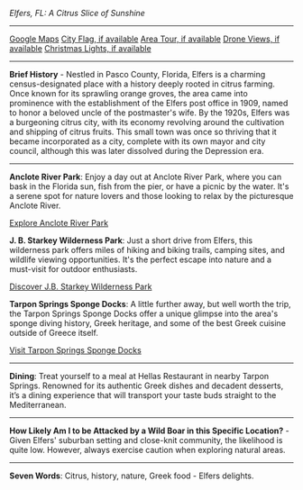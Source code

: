 *Elfers, FL: A Citrus Slice of Sunshine*

---

[Google Maps](https://www.google.com/maps/place/Elfers,+FL/data=!3m1!1e3)
[City Flag, if available](https://www.google.com/search?tbm=isch&q=Elfers+FL+Flag+Picture)
[Area Tour, if available](https://www.youtube.com/results?search_query=Elfers+FL+4k+tour)
[Drone Views, if available](https://www.youtube.com/results?search_query=Elfers+FL+4k+drone)
[Christmas Lights, if available](https://www.youtube.com/results?search_query=Elfers+FL+christmas+lights)

---

**Brief History** - Nestled in Pasco County, Florida, Elfers is a charming census-designated place with a history deeply rooted in citrus farming. Once known for its sprawling orange groves, the area came into prominence with the establishment of the Elfers post office in 1909, named to honor a beloved uncle of the postmaster's wife. By the 1920s, Elfers was a burgeoning citrus city, with its economy revolving around the cultivation and shipping of citrus fruits. This small town was once so thriving that it became incorporated as a city, complete with its own mayor and city council, although this was later dissolved during the Depression era.

---

**Anclote River Park**: Enjoy a day out at Anclote River Park, where you can bask in the Florida sun, fish from the pier, or have a picnic by the water. It's a serene spot for nature lovers and those looking to relax by the picturesque Anclote River.

  [Explore Anclote River Park](https://www.youtube.com/results?search_query=Elfers+FL+Anclote+River+Park)

**J. B. Starkey Wilderness Park**: Just a short drive from Elfers, this wilderness park offers miles of hiking and biking trails, camping sites, and wildlife viewing opportunities. It's the perfect escape into nature and a must-visit for outdoor enthusiasts.

  [Discover J.B. Starkey Wilderness Park](https://www.youtube.com/results?search_query=Elfers+FL+J.B.+Starkey+Wilderness+Park)

**Tarpon Springs Sponge Docks**: A little further away, but well worth the trip, the Tarpon Springs Sponge Docks offer a unique glimpse into the area's sponge diving history, Greek heritage, and some of the best Greek cuisine outside of Greece itself.

  [Visit Tarpon Springs Sponge Docks](https://www.youtube.com/results?search_query=Elfers+FL+Tarpon+Springs+Sponge+Docks)

---

**Dining**: Treat yourself to a meal at Hellas Restaurant in nearby Tarpon Springs. Renowned for its authentic Greek dishes and decadent desserts, it’s a dining experience that will transport your taste buds straight to the Mediterranean.

---

**How Likely Am I to be Attacked by a Wild Boar in this Specific Location?** - Given Elfers' suburban setting and close-knit community, the likelihood is quite low. However, always exercise caution when exploring natural areas.

---

**Seven Words**: Citrus, history, nature, Greek food - Elfers delights.